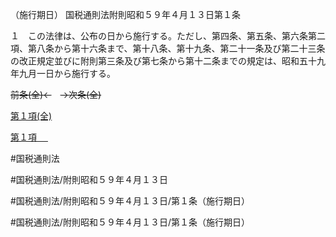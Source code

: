 （施行期日）
国税通則法附則昭和５９年４月１３日第１条

１　この法律は、公布の日から施行する。ただし、第四条、第五条、第六条第二項、第八条から第十六条まで、第十八条、第十九条、第二十一条及び第二十三条の改正規定並びに附則第三条及び第七条から第十二条までの規定は、昭和五十九年九月一日から施行する。

~~前条(全)←~~　~~→次条(全)~~

[第１項(全)](国税通則法＿＿＿＿附則昭和５９年４月１３日第１条第１項_.md)  

[第１項 　 ](国税通則法＿＿＿＿附則昭和５９年４月１３日第１条第１項.md)  

#国税通則法

#国税通則法/附則昭和５９年４月１３日

#国税通則法/附則昭和５９年４月１３日/第１条（施行期日）

#国税通則法/附則昭和５９年４月１３日/第１条（施行期日）

